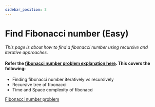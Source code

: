 ```yaml
---
sidebar_position: 2
---
```


# Find Fibonacci number (Easy)

_This page is about how to find a fibonacci number using recursive and iterative approaches._

#### Refer the [fibonacci number problem explanation here](/docs/recursion/concept/what-is-recursion#factorial-of-a-number). This covers the following:

- Finding fibonacci number iteratively vs recursively
- Recursive tree of fibonacci
- Time and Space complexity of fibonacci

[Fibonacci number problem](/docs/recursion/concept/what-is-recursion#factorial-of-a-number)
